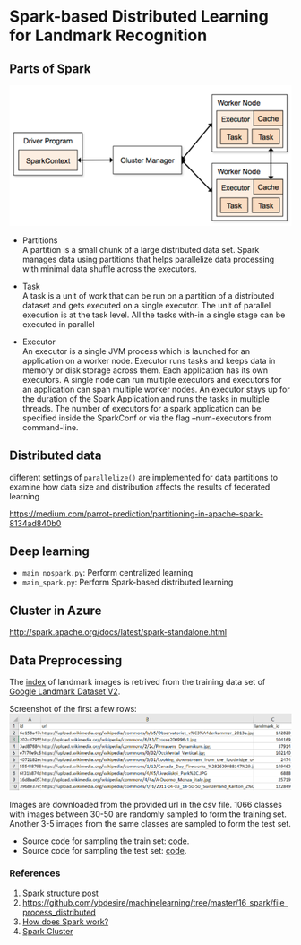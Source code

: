 # Spark-based Distributed Learning for Landmark Recognition

## Parts of Spark
![alt text](./imgs/spark_structure.png)

* Partitions
<br/> A partition is a small chunk of a large distributed data set.
Spark manages data using partitions that helps parallelize data processing with minimal data shuffle across the executors.

* Task
<br/> A task is a unit of work that can be run on a partition of a distributed dataset and gets executed on a single executor.
The unit of parallel execution is at the task level.
All the tasks with-in a single stage can be executed in parallel

* Executor
<br/> An executor is a single JVM process which is launched for an application on a worker node.
Executor runs tasks and keeps data in memory or disk storage across them.
Each application has its own executors. A single node can run multiple executors
and executors for an application can span multiple worker nodes.
An executor stays up for the duration of the Spark Application and runs the tasks in multiple threads.
The number of executors for a spark application can be specified inside the SparkConf
or via the flag –num-executors from command-line.

## Distributed data
different settings of `parallelize()` are implemented for data partitions 
to examine how data size and distribution affects the results of federated learning 


https://medium.com/parrot-prediction/partitioning-in-apache-spark-8134ad840b0

## Deep learning
* `main_nospark.py`: Perform centralized learning
* `main_spark.py`: Perform Spark-based distributed learning

## Cluster in Azure
http://spark.apache.org/docs/latest/spark-standalone.html

## Data Preprocessing

The [index](https://s3.amazonaws.com/google-landmark/metadata/train.csv) of landmark images is retrived from the training data set of [Google Landmark Dataset V2](https://github.com/cvdfoundation/google-landmark/blob/master/README.md#download-train-set). 

Screenshot of the first a few rows: 
![alt text](./imgs/screenshot_train.png)

Images are downloaded from the provided url in the csv file. 1066 classes with images between 30-50 are randomly sampled to form the training set. Another 3-5 images from the same classes are sampled to form the test set.

* Source code for sampling the train set: [code](https://github.com/YingxuH/CS4225-Big-Data-System-Project/blob/master/data_preprocessing/preprocess_train.ipynb).
* Source code for sampling the test set: [code](https://github.com/YingxuH/CS4225-Big-Data-System-Project/blob/master/data_preprocessing/preprocess_test.ipynb).

### References
1. [Spark structure post](http://site.clairvoyantsoft.com/understanding-resource-allocation-configurations-spark-application/)
2. https://github.com/ybdesire/machinelearning/tree/master/16_spark/file_process_distributed
3. [How does Spark work?](https://data-flair.training/blogs/how-apache-spark-works/)
4. [Spark Cluster](http://spark.apache.org/docs/latest/cluster-overview.html)


